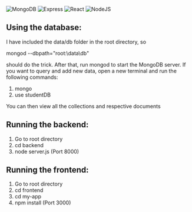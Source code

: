 ![MongoDB](https://img.shields.io/badge/MongoDB-4.4.1-fcba03)
![Express](https://img.shields.io/badge/Express-^4.17.1-green)
![React](https://img.shields.io/badge/React-^17.0.1-blueviolet)
![NodeJS](https://img.shields.io/badge/NodeJS-10.13.0-red)

## Using the database:

I have included the data/db folder in the root directory, so 

mongod --dbpath="root:\data\db" 

should do the trick. After that, run mongod to start the MongoDB server. 
If you want to query and add new data, open a new terminal and run the following commands:

1) mongo
2) use studentDB

You can then view all the collections and respective documents

## Running the backend:

1) Go to root directory
2) cd backend
3) node server.js (Port 8000)

## Running the frontend:

1) Go to root directory
2) cd frontend
3) cd my-app
3) npm install (Port 3000)
